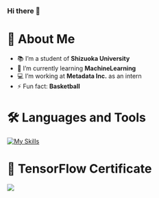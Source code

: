 ### Hi there 👋

# 👀 About Me
- 📚 I’m a student of **Shizuoka University**
- 🌱 I’m currently learning **MachineLearning**
- 💻 I’m working at **Metadata Inc.** as an intern 
- ⚡ Fun fact: **Basketball**

# 🛠 Languages and Tools
[![My Skills](https://skillicons.dev/icons?i=docker,react,javascript,py,tensorflow,gitlab,github,html,css,ruby,rails,linux)](https://skillicons.dev)

# 📖 TensorFlow Certificate
<kbd><img src="https://api.accredible.com/v1/frontend/credential_website_embed_image/certificate/56235537" /></kbd>


